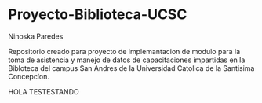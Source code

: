 # Proyecto-Biblioteca-UCSC
Ninoska Paredes 

Repositorio creado para proyecto de implemantacion de modulo para la toma de asistencia y manejo de datos de capacitaciones impartidas en la Bibloteca del campus San Andres de la Universidad Catolica de la Santisima Concepcíon.

HOLA TESTESTANDO 
